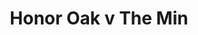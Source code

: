 ---
year: "2003"
serialNumber: "0285" 
game: "Honor Oak"
title: "Honor Oak v The Min"
gameLocation: ""
gameDate: ""
result: ""
resultType: ""
type: "game"
---